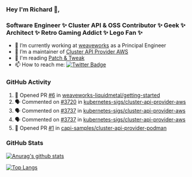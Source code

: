 ### Hey I'm Richard 👋, 

<h3 align="left">Software Engineer ✨ Cluster API & OSS Contributor ✨ Geek ✨ Architect ✨ Retro Gaming Addict ✨ Lego Fan ✨</h3>

- 🔭 I’m currently working at [weaveworks](https://github.com/weaveworks) as a Principal Engineer
- 👯 I’m a maintainer of [Cluster API Provider AWS](https://github.com/kubernetes-sigs/cluster-api-provider-aws)
- 💬 I'm reading [Patch & Tweak](https://bjooks.com/products/patch-tweak-exploring-modular-synthesis)
- 📫 How to reach me: [![Twitter Badge](https://img.shields.io/badge/-@fruit_case-00acee?style=flat&logo=Twitter&logoColor=white)](https://twitter.com/intent/follow?screen_name=fruit_case "Follow on Twitter")

### GitHub Activity 

<!--START_SECTION:activity-->
1. 💪 Opened PR [#6](https://github.com/weaveworks-liquidmetal/getting-started/pull/6) in [weaveworks-liquidmetal/getting-started](https://github.com/weaveworks-liquidmetal/getting-started)
2. 🗣 Commented on [#3720](https://github.com/kubernetes-sigs/cluster-api-provider-aws/issues/3720) in [kubernetes-sigs/cluster-api-provider-aws](https://github.com/kubernetes-sigs/cluster-api-provider-aws)
3. 🗣 Commented on [#3737](https://github.com/kubernetes-sigs/cluster-api-provider-aws/issues/3737) in [kubernetes-sigs/cluster-api-provider-aws](https://github.com/kubernetes-sigs/cluster-api-provider-aws)
4. 🗣 Commented on [#3737](https://github.com/kubernetes-sigs/cluster-api-provider-aws/issues/3737) in [kubernetes-sigs/cluster-api-provider-aws](https://github.com/kubernetes-sigs/cluster-api-provider-aws)
5. 💪 Opened PR [#1](https://github.com/capi-samples/cluster-api-provider-podman/pull/1) in [capi-samples/cluster-api-provider-podman](https://github.com/capi-samples/cluster-api-provider-podman)
<!--END_SECTION:activity-->

### GitHub Stats

[![Anurag's github stats](https://github-readme-stats.vercel.app/api?username=richardcase&count_private=true&show_icons=true)](https://github.com/anuraghazra/github-readme-stats)

[![Top Langs](https://github-readme-stats.vercel.app/api/top-langs/?username=richardcase&hide=html&layout=compact)](https://github.com/anuraghazra/github-readme-stats)
